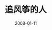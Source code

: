 ---
layout: movie-review
title: 追风筝的人
description: >
  关于阶级、战争、人性的电影，给年幼的我带来的冲击还是挺大的。
category: 电影
img: assets/img/movie/before2020/追风筝的人.webp
star: 4
date: 2008-01-11
---